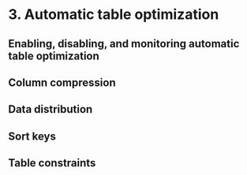 # 3. Automatic table optimization
## Enabling, disabling, and monitoring automatic table optimization

## Column compression

## Data distribution

## Sort keys
## Table constraints

































